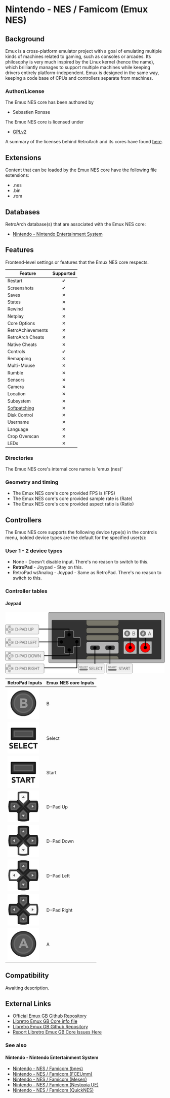 # Nintendo - NES / Famicom (Emux NES)

## Background

Emux is a cross-platform emulator project with a goal of emulating multiple kinds of machines related to gaming, such as consoles or arcades. Its philosophy is very much inspired by the Linux kernel (hence the name), which brilliantly manages to support multiple machines while keeping drivers entirely platform-independent. Emux is designed in the same way, keeping a code base of CPUs and controllers separate from machines.

### Author/License

The Emux NES core has been authored by

- Sebastien Ronsse

The Emux NES core is licensed under

- [GPLv2](https://github.com/libretro/emux/blob/master/COPYING)

A summary of the licenses behind RetroArch and its cores have found [here](https://docs.libretro.com/tech/licenses/).

## Extensions

Content that can be loaded by the Emux NES core have the following file extensions:

- .nes
- .bin
- .rom

## Databases

RetroArch database(s) that are associated with the Emux NES core:

- [Nintendo - Nintendo Entertainment System](https://github.com/libretro/libretro-database/blob/master/rdb/Nintendo%20-%20Nintendo%20Entertainment%20System.rdb)

## Features

Frontend-level settings or features that the Emux NES core respects.

| Feature           | Supported |
|-------------------|:---------:|
| Restart           | ✔         |
| Screenshots       | ✔         |
| Saves             | ✕         |
| States            | ✕         |
| Rewind            | ✕         |
| Netplay           | ✕         |
| Core Options      | ✕         |
| RetroAchievements | ✕         |
| RetroArch Cheats  | ✕         |
| Native Cheats     | ✕         |
| Controls          | ✔         |
| Remapping         | ✕         |
| Multi-Mouse       | ✕         |
| Rumble            | ✕         |
| Sensors           | ✕         |
| Camera            | ✕         |
| Location          | ✕         |
| Subsystem         | ✕         |
| [Softpatching](https://docs.libretro.com/guides/softpatching/) | ✕         |
| Disk Control      | ✕         |
| Username          | ✕         |
| Language          | ✕         |
| Crop Overscan     | ✕         |
| LEDs              | ✕         |

### Directories

The Emux NES core's internal core name is 'emux (nes)'

### Geometry and timing

- The Emux NES core's core provided FPS is (FPS)
- The Emux NES core's core provided sample rate is (Rate)
- The Emux NES core's core provided aspect ratio is (Ratio)

## Controllers

The Emux NES core supports the following device type(s) in the controls menu, bolded device types are the default for the specified user(s):

### User 1 - 2 device types

- None - Doesn't disable input. There's no reason to switch to this.
- **RetroPad** - Joypad - Stay on this.
- RetroPad w/Analog - Joypad - Same as RetroPad. There's no reason to switch to this.

### Controller tables

#### Joypad

![](../image/controller/nes.png)

| RetroPad Inputs                              | Emux NES core Inputs |
|----------------------------------------------|----------------------|
| ![](../image/retropad/retro_b.png)       | B                    |
| ![](../image/retropad/retro_select.png)        | Select               |
| ![](../image/retropad/retro_start.png)         | Start                |
| ![](../image/retropad/retro_dpad_up.png)       | D-Pad Up             |
| ![](../image/retropad/retro_dpad_down.png)     | D-Pad Down           |
| ![](../image/retropad/retro_dpad_left.png)     | D-Pad Left           |
| ![](../image/retropad/retro_dpad_right.png)    | D-Pad Right          |
| ![](../image/retropad/retro_a.png)       | A                    |

## Compatibility

Awaiting description.

## External Links

- [Official Emux GB Github Repository](https://github.com/sronsse/emux)
- [Libretro Emux GB Core info file](https://github.com/libretro/libretro-super/blob/master/dist/info/emux_gb_libretro.info)
- [Libretro Emux GB Github Repository](https://github.com/libretro/emux)
- [Report Libretro Emux GB Core Issues Here](https://github.com/libretro/libretro-meta/issues)

### See also

#### Nintendo - Nintendo Entertainment System

- [Nintendo - NES / Famicom (bnes)](https://docs.libretro.com/library/bnes/)
- [Nintendo - NES / Famicom (FCEUmm)](https://docs.libretro.com/library/fceumm/)
- [Nintendo - NES / Famicom (Mesen)](https://docs.libretro.com/library/mesen/)
- [Nintendo - NES / Famicom (Nestopia UE)](https://docs.libretro.com/library/nestopia_ue/)
- [Nintendo - NES / Famicom (QuickNES)](https://docs.libretro.com/library/quicknes/)